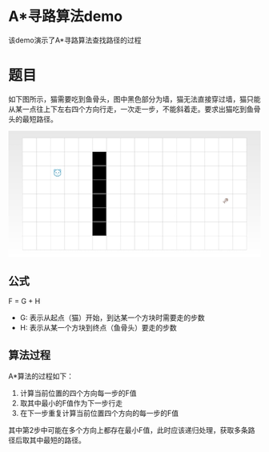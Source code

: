 # A*寻路算法demo

该demo演示了A*寻路算法查找路径的过程

# 题目

如下图所示，猫需要吃到鱼骨头，图中黑色部分为墙，猫无法直接穿过墙，猫只能从某一点往上下左右四个方向行走，一次走一步，不能斜着走。要求出猫吃到鱼骨头的最短路径。

<img src="./images/index.jpg" />

## 公式

F = G + H

* G: 表示从起点（猫）开始，到达某一个方块时需要走的步数
* H: 表示从某一个方块到终点（鱼骨头）要走的步数

## 算法过程

A*算法的过程如下：

1. 计算当前位置的四个方向每一步的F值
2. 取其中最小的F值作为下一步行走
3. 在下一步重复计算当前位置四个方向的每一步的F值

其中第2步中可能在多个方向上都存在最小F值，此时应该递归处理，获取多条路径后取其中最短的路径。
